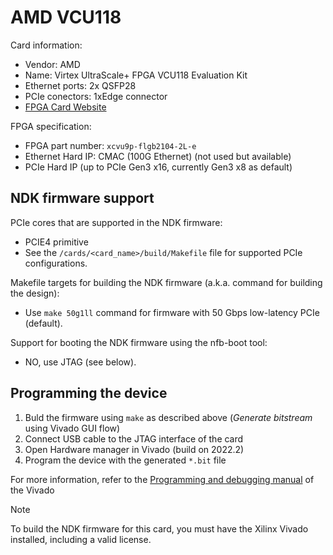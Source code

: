 <!-- Copyright 2024 Universitaet Heidelberg, Institut fuer Technische Informatik (ZITI) -->
<!-- SPDX-License-Identifier: CC-BY-4.0 -->

# AMD VCU118

Card information:

- Vendor: AMD
- Name: Virtex UltraScale+ FPGA VCU118 Evaluation Kit
- Ethernet ports: 2x QSFP28
- PCIe conectors: 1xEdge connector
- [FPGA Card Website](https://www.xilinx.com/products/boards-and-kits/vcu118.html)

FPGA specification:

- FPGA part number: `xcvu9p-flgb2104-2L-e`
- Ethernet Hard IP: CMAC (100G Ethernet) (not used but
  available)
- PCIe Hard IP (up to PCIe Gen3 x16, currently Gen3 x8 as default)

## NDK firmware support

PCIe cores that are supported in the NDK firmware:

- PCIE4 primitive
- See the `/cards/<card_name>/build/Makefile` file for supported PCIe configurations.

Makefile targets for building the NDK firmware (a.k.a. command for building the design):

- Use `make 50g1ll` command for firmware with 50 Gbps low-latency PCIe (default).

Support for booting the NDK firmware using the nfb-boot tool:

- NO, use JTAG (see below).

## Programming the device

1. Buld the firmware using `make` as described above (*Generate bitstream* using Vivado GUI flow)
2. Connect USB cable to the JTAG interface of the card
3. Open Hardware manager in Vivado (build on 2022.2)
4. Program the device with the generated `*.bit` file

For more information, refer to the [Programming and debugging
manual](https://docs.xilinx.com/r/2022.2-English/ug908-vivado-programming-debugging/Opening-the-Hardware-Manager?tocId=x0two8P7pmYkinePAp~Scg)
of the Vivado

> [!NOTE]
> To build the NDK firmware for this card, you must have the Xilinx Vivado
> installed, including a valid license.
